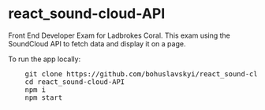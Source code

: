 # react_sound-cloud-API
Front End Developer Exam for Ladbrokes Coral. This exam using the SoundCloud API to fetch data and display it on a page.


To run the app locally:

<pre>
    git clone https://github.com/bohuslavskyi/react_sound-cloud-API.git
    cd react_sound-cloud-API
    npm i
    npm start
</pre>